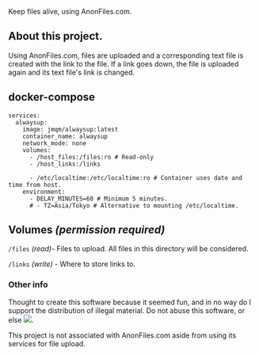 Keep files alive, using AnonFiles.com.

## About this project.
Using AnonFiles.com, files are uploaded and a corresponding text file is created with the link to the file. If a link goes down, the file is uploaded again and its text file's link is changed.

## docker-compose
```
services:
  alwaysup:
    image: jmqm/alwaysup:latest
    container_name: alwaysup
    network_mode: none
    volumes:
      - /host_files:/files:ro # Read-only
      - /host_links:/links

      - /etc/localtime:/etc/localtime:ro # Container uses date and time from host.
    environment:
      - DELAY_MINUTES=60 # Minimum 5 minutes.
      # - TZ=Asia/Tokyo # Alternative to mounting /etc/localtime.
```

## Volumes _(permission required)_
`/files` _(read)_- Files to upload. All files in this directory will be considered.

`/links` _(write)_ - Where to store links to.

### Other info
Thought to create this software because it seemed fun, and in no way do I support the distribution of illegal material. Do not abuse this software, or else ![](https://cdn.betterttv.net/emote/59ca6551b27c823d5b1fd872/1x).

This project is not associated with AnonFiles.com aside from using its services for file upload.
